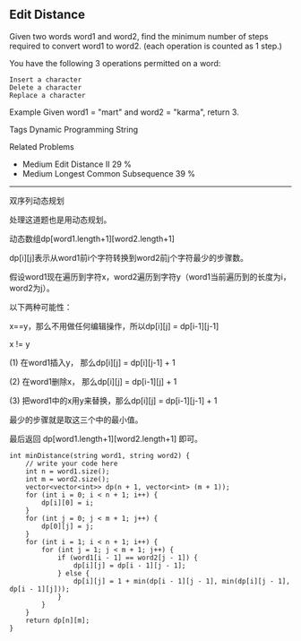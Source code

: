 ## Edit Distance  ##

Given two words word1 and word2, find the minimum number of steps required to convert word1 to word2. (each operation is counted as 1 step.)

You have the following 3 operations permitted on a word:

	Insert a character
	Delete a character
	Replace a character

Example
Given word1 = "mart" and word2 = "karma", return 3.

Tags 
Dynamic Programming String

Related Problems 

- Medium Edit Distance II 29 %
- Medium Longest Common Subsequence 39 %

----------
双序列动态规划

处理这道题也是用动态规划。

动态数组dp[word1.length+1][word2.length+1]

dp[i][j]表示从word1前i个字符转换到word2前j个字符最少的步骤数。

假设word1现在遍历到字符x，word2遍历到字符y（word1当前遍历到的长度为i，word2为j）。

以下两种可能性：

x==y，那么不用做任何编辑操作，所以dp[i][j] = dp[i-1][j-1]

x != y

(1) 在word1插入y， 那么dp[i][j] = dp[i][j-1] + 1

(2) 在word1删除x， 那么dp[i][j] = dp[i-1][j] + 1

(3) 把word1中的x用y来替换，那么dp[i][j] = dp[i-1][j-1] + 1

最少的步骤就是取这三个中的最小值。

最后返回 dp[word1.length+1][word2.length+1] 即可。

	int minDistance(string word1, string word2) {
	    // write your code here
	    int n = word1.size();
	    int m = word2.size();
	    vector<vector<int>> dp(n + 1, vector<int> (m + 1));
	    for (int i = 0; i < n + 1; i++) {
	        dp[i][0] = i;
	    }
	    for (int j = 0; j < m + 1; j++) {
	        dp[0][j] = j;
	    }
	    for (int i = 1; i < n + 1; i++) {
	        for (int j = 1; j < m + 1; j++) {
	            if (word1[i - 1] == word2[j - 1]) {
	                dp[i][j] = dp[i - 1][j - 1];
	            } else {
	                dp[i][j] = 1 + min(dp[i - 1][j - 1], min(dp[i][j - 1], dp[i - 1][j]));
	            }
	        }
	    }
	    return dp[n][m];
	}